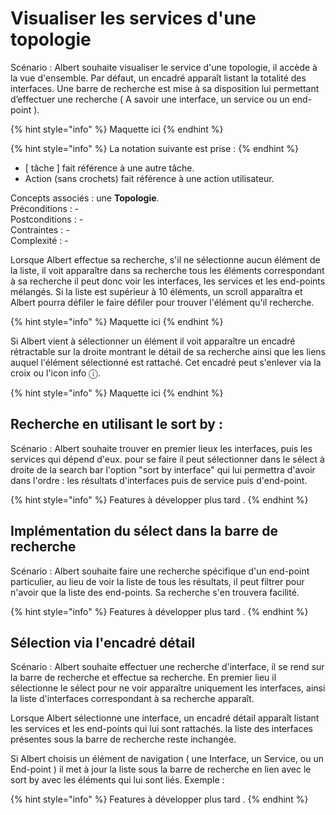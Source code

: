 # Visualiser les services d'une topologie

Scénario : Albert souhaite visualiser le service d'une topologie, il accède à la vue d'ensemble. Par défaut, un encadré apparaît listant la totalité des interfaces. Une barre de recherche est mise à sa disposition lui permettant d’effectuer une recherche  \( A savoir une interface, un service ou un end-point \).

{% hint style="info" %}
Maquette ici
{% endhint %}



{% hint style="info" %}
La notation suivante est prise :
{% endhint %}

* \[ tâche \] fait référence à une autre tâche.
* Action \(sans crochets\) fait référence à une action utilisateur.

Concepts associés : une **Topologie**.  
Préconditions : -  
Postconditions : -  
Contraintes : -  
Complexité : -

Lorsque Albert effectue sa recherche, s'il ne sélectionne aucun élément de la liste, il voit apparaître dans sa recherche tous les éléments correspondant à sa recherche il peut donc voir les interfaces, les services et les end-points mélangés. Si la liste est supérieur à 10 éléments, un scroll apparaîtra et Albert pourra défiler le faire défiler pour trouver l'élément qu'il recherche.

{% hint style="info" %}
Maquette ici
{% endhint %}

  
Si Albert vient à sélectionner un élément il voit apparaître un  encadré rétractable sur la droite montrant le détail de sa recherche ainsi que les liens auquel l'élément sélectionné est rattaché. Cet encadré peut s'enlever via la croix ou l'icon info ⓘ. 

{% hint style="info" %}
Maquette ici
{% endhint %}



## Recherche en utilisant le sort by :

  
Scénario : Albert souhaite trouver en premier lieux les interfaces, puis les services qui dépend d'eux. pour se faire il peut sélectionner dans le sélect à droite de la search bar l'option "sort by interface" qui lui permettra d'avoir dans l'ordre : les résultats d'interfaces puis de service puis d'end-point.​

{% hint style="info" %}
Features à développer plus tard .
{% endhint %}

## Implémentation du sélect dans la barre de recherche

Scénario : Albert souhaite faire une recherche spécifique d'un end-point particulier, au lieu de voir la liste de tous les résultats, il peut filtrer pour n'avoir que la liste des end-points. Sa recherche s'en trouvera facilité.

{% hint style="info" %}
Features à développer plus tard .
{% endhint %}

## Sélection via l'encadré détail

Scénario : Albert souhaite effectuer une recherche d'interface, il se rend sur la barre de recherche et effectue sa recherche. En premier lieu il sélectionne le sélect pour ne voir apparaître uniquement les interfaces, ainsi la liste d'interfaces correspondant à sa recherche apparaît.

Lorsque Albert sélectionne une interface, un encadré détail apparaît listant les services et les end-points qui lui sont rattachés. la liste des interfaces présentes sous la barre de recherche reste inchangée.

Si Albert choisis un élément de navigation \( une Interface, un Service, ou un End-point \) il met à jour la liste sous la barre de recherche en lien avec le sort by avec les éléments qui lui sont liés. Exemple : 

{% hint style="info" %}
Features à développer plus tard .
{% endhint %}

